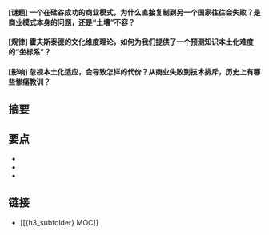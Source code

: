 #### [谜题] 一个在硅谷成功的商业模式，为什么直接复制到另一个国家往往会失败？是商业模式本身的问题，还是“土壤”不容？


#### [规律] 霍夫斯泰德的文化维度理论，如何为我们提供了一个预测知识本土化难度的“坐标系”？


#### [影响] 忽视本土化适应，会导致怎样的代价？从商业失败到技术排斥，历史上有哪些惨痛教训？


## 摘要


## 要点

- 
- 
- 

## 链接

- [[{h3_subfolder} MOC]]
